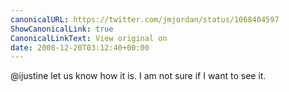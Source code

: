 ```yaml
---
canonicalURL: https://twitter.com/jmjordan/status/1068404597
ShowCanonicalLink: true
CanonicalLinkText: View original on
date: 2008-12-20T03:12:40+00:00
---
```

@ijustine let us know how it is. I am not sure if I want to see it.